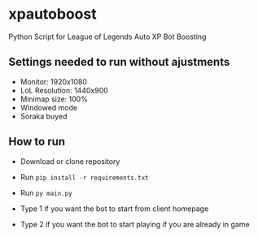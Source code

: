 # xpautoboost
Python Script for League of Legends Auto XP Bot Boosting

## Settings needed to run without ajustments
- Monitor: 1920x1080
- LoL Resolution: 1440x900
- Minimap size: 100%
- Windowed mode
- Soraka buyed

## How to run

- Download or clone repository </li>
- Run 
     ```pip install -r requirements.txt```
 
- Run ``` py main.py ```

- Type 1 if you want the bot to start from client homepage
- Type 2 if you want the bot to start playing if you are already in game
